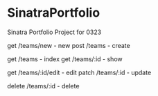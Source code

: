 # SinatraPortfolio
Sinatra Portfolio Project for 0323

get /teams/new - new
post /teams - create

get /teams - index
get /teams/:id - show

get /teams/:id/edit - edit
patch /teams/:id - update

delete /teams/:id - delete

